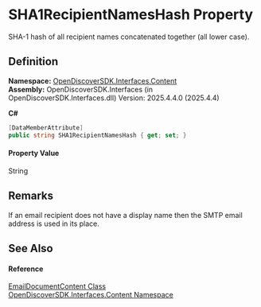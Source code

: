 # SHA1RecipientNamesHash Property


SHA-1 hash of all recipient names concatenated together (all lower case).



## Definition
**Namespace:** <a href="79f11d04-c275-b915-db5b-ab2227989555">OpenDiscoverSDK.Interfaces.Content</a>  
**Assembly:** OpenDiscoverSDK.Interfaces (in OpenDiscoverSDK.Interfaces.dll) Version: 2025.4.4.0 (2025.4.4)

**C#**
``` C#
[DataMemberAttribute]
public string SHA1RecipientNamesHash { get; set; }
```



#### Property Value
String

## Remarks
If an email recipient does not have a display name then the SMTP email address is used in its place.

## See Also


#### Reference
<a href="4ead9d3b-7f35-a7fc-a759-9441e2ab2eb5">EmailDocumentContent Class</a>  
<a href="79f11d04-c275-b915-db5b-ab2227989555">OpenDiscoverSDK.Interfaces.Content Namespace</a>  
